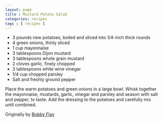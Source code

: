 ```yaml
---
layout: page
title : Mustard Potato Salad
categories: recipes
tags : [ recipes ]
---
```


* 3 pounds new potatoes, boiled and sliced into 1/4-inch thick rounds
* 4 green onions, thinly sliced
* 1 cup mayonnaise
* 3 tablespoons Dijon mustard
* 3 tablespoons whole grain mustard
* 2 cloves garlic, finely chopped
* 3 tablespoons white wine vinegar
* 1/4 cup chopped parsley
* Salt and freshly ground pepper

Place the warm potatoes and green onions in a large bowl. Whisk together the mayonnaise, mustards, garlic, vinegar and parsley and season with salt and pepper, to taste. Add the dressing to the potatoes and carefully mix until combined.

Originally by [Bobby Flay](http://www.foodnetwork.com/food/recipes/recipe/0,,FOOD_9936_22625,00.html)


